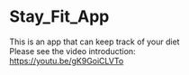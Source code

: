 # Stay_Fit_App
This is an app that can keep track of your diet  
Please see the video introduction:  
https://youtu.be/gK9GoiCLVTo
